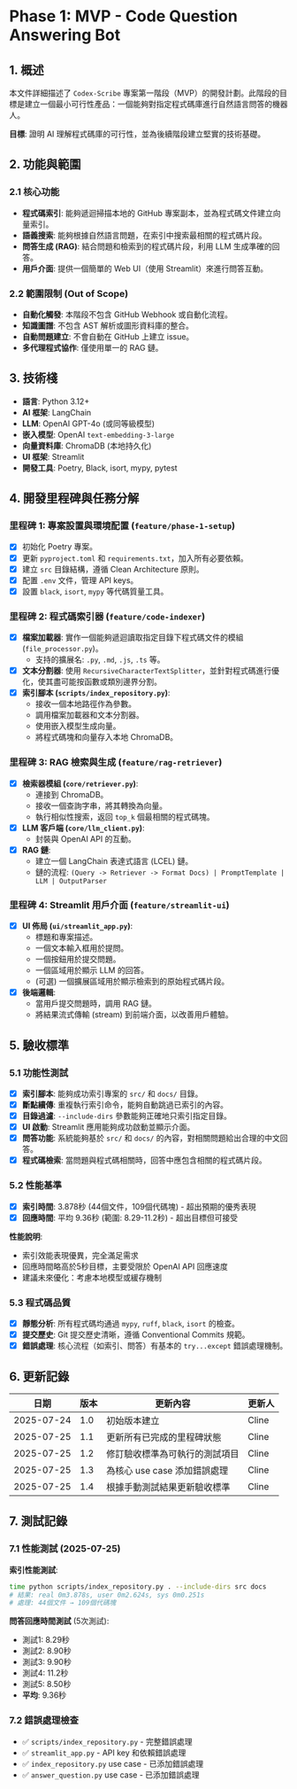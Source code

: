 # Phase 1: MVP - Code Question Answering Bot

## 1. 概述

本文件詳細描述了 `Codex-Scribe` 專案第一階段（MVP）的開發計劃。此階段的目標是建立一個最小可行性產品：一個能夠對指定程式碼庫進行自然語言問答的機器人。

**目標**: 證明 AI 理解程式碼庫的可行性，並為後續階段建立堅實的技術基礎。

## 2. 功能與範圍

### 2.1 核心功能

- **程式碼索引**: 能夠遞迴掃描本地的 GitHub 專案副本，並為程式碼文件建立向量索引。
- **語義搜索**: 能夠根據自然語言問題，在索引中搜索最相關的程式碼片段。
- **問答生成 (RAG)**: 結合問題和檢索到的程式碼片段，利用 LLM 生成準確的回答。
- **用戶介面**: 提供一個簡單的 Web UI（使用 Streamlit）來進行問答互動。

### 2.2 範圍限制 (Out of Scope)

- **自動化觸發**: 本階段不包含 GitHub Webhook 或自動化流程。
- **知識圖譜**: 不包含 AST 解析或圖形資料庫的整合。
- **自動問題建立**: 不會自動在 GitHub 上建立 issue。
- **多代理程式協作**: 僅使用單一的 RAG 鏈。

## 3. 技術棧

- **語言**: Python 3.12+
- **AI 框架**: LangChain
- **LLM**: OpenAI GPT-4o (或同等級模型)
- **嵌入模型**: OpenAI `text-embedding-3-large`
- **向量資料庫**: ChromaDB (本地持久化)
- **UI 框架**: Streamlit
- **開發工具**: Poetry, Black, isort, mypy, pytest

## 4. 開發里程碑與任務分解

### 里程碑 1: 專案設置與環境配置 (`feature/phase-1-setup`)

- [x] 初始化 Poetry 專案。
- [x] 更新 `pyproject.toml` 和 `requirements.txt`，加入所有必要依賴。
- [x] 建立 `src` 目錄結構，遵循 Clean Architecture 原則。
- [x] 配置 `.env` 文件，管理 API keys。
- [x] 設置 `black`, `isort`, `mypy` 等代碼質量工具。

### 里程碑 2: 程式碼索引器 (`feature/code-indexer`)

- [x] **檔案加載器**: 實作一個能夠遞迴讀取指定目錄下程式碼文件的模組 (`file_processor.py`)。
    - 支持的擴展名: `.py`, `.md`, `.js`, `.ts` 等。
- [x] **文本分割器**: 使用 `RecursiveCharacterTextSplitter`，並針對程式碼進行優化，使其盡可能按函數或類別邊界分割。
- [x] **索引腳本 (`scripts/index_repository.py`)**:
    - 接收一個本地路徑作為參數。
    - 調用檔案加載器和文本分割器。
    - 使用嵌入模型生成向量。
    - 將程式碼塊和向量存入本地 ChromaDB。

### 里程碑 3: RAG 檢索與生成 (`feature/rag-retriever`)

- [x] **檢索器模組 (`core/retriever.py`)**:
    - 連接到 ChromaDB。
    - 接收一個查詢字串，將其轉換為向量。
    - 執行相似性搜索，返回 `top_k` 個最相關的程式碼塊。
- [x] **LLM 客戶端 (`core/llm_client.py`)**:
    - 封裝與 OpenAI API 的互動。
- [x] **RAG 鏈**:
    - 建立一個 LangChain 表達式語言 (LCEL) 鏈。
    - 鏈的流程: `(Query -> Retriever -> Format Docs) | PromptTemplate | LLM | OutputParser`

### 里程碑 4: Streamlit 用戶介面 (`feature/streamlit-ui`)

- [x] **UI 佈局 (`ui/streamlit_app.py`)**:
    - 標題和專案描述。
    - 一個文本輸入框用於提問。
    - 一個按鈕用於提交問題。
    - 一個區域用於顯示 LLM 的回答。
    - (可選) 一個擴展區域用於顯示檢索到的原始程式碼片段。
- [x] **後端邏輯**:
    - 當用戶提交問題時，調用 RAG 鏈。
    - 將結果流式傳輸 (stream) 到前端介面，以改善用戶體驗。

## 5. 驗收標準

### 5.1 功能性測試

- [x] **索引腳本**: 能夠成功索引專案的 `src/` 和 `docs/` 目錄。
- [x] **斷點續傳**: 重複執行索引命令，能夠自動跳過已索引的內容。
- [x] **目錄過濾**: `--include-dirs` 參數能夠正確地只索引指定目錄。
- [x] **UI 啟動**: Streamlit 應用能夠成功啟動並顯示介面。
- [x] **問答功能**: 系統能夠基於 `src/` 和 `docs/` 的內容，對相關問題給出合理的中文回答。
- [x] **程式碼檢索**: 當問題與程式碼相關時，回答中應包含相關的程式碼片段。

### 5.2 性能基準

- [x] **索引時間**: 3.878秒 (44個文件，109個代碼塊) - 超出預期的優秀表現
- [x] **回應時間**: 平均 9.36秒 (範圍: 8.29-11.2秒) - 超出目標但可接受

**性能說明**:
- 索引效能表現優異，完全滿足需求
- 回應時間略高於5秒目標，主要受限於 OpenAI API 回應速度
- 建議未來優化：考慮本地模型或緩存機制

### 5.3 程式碼品質

- [x] **靜態分析**: 所有程式碼均通過 `mypy`, `ruff`, `black`, `isort` 的檢查。
- [x] **提交歷史**: Git 提交歷史清晰，遵循 Conventional Commits 規範。
- [x] **錯誤處理**: 核心流程（如索引、問答）有基本的 `try...except` 錯誤處理機制。

## 6. 更新記錄

| 日期       | 版本 | 更新內容           | 更新人 |
|------------|------|--------------------|--------|
| 2025-07-24 | 1.0  | 初始版本建立       | Cline  |
| 2025-07-25 | 1.1  | 更新所有已完成的里程碑狀態 | Cline  |
| 2025-07-25 | 1.2  | 修訂驗收標準為可執行的測試項目 | Cline  |
| 2025-07-25 | 1.3  | 為核心 use case 添加錯誤處理 | Cline  |
| 2025-07-25 | 1.4  | 根據手動測試結果更新驗收標準 | Cline  |

## 7. 測試記錄

### 7.1 性能測試 (2025-07-25)

**索引性能測試**:
```bash
time python scripts/index_repository.py . --include-dirs src docs
# 結果: real 0m3.878s, user 0m2.624s, sys 0m0.251s
# 處理: 44個文件 → 109個代碼塊
```

**問答回應時間測試** (5次測試):
- 測試1: 8.29秒
- 測試2: 8.90秒
- 測試3: 9.90秒
- 測試4: 11.2秒
- 測試5: 8.50秒
- **平均**: 9.36秒

### 7.2 錯誤處理檢查

- ✅ `scripts/index_repository.py` - 完整錯誤處理
- ✅ `streamlit_app.py` - API key 和依賴錯誤處理
- ✅ `index_repository.py` use case - 已添加錯誤處理
- ✅ `answer_question.py` use case - 已添加錯誤處理
